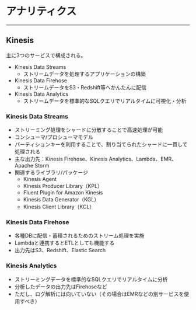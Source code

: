 # アナリティクス

---
## Kinesis
主に3つのサービスで構成される。
* Kinesis Data Streams
  - ストリームデータを処理するアプリケーションの構築
* Kinesis Data Firehose
  - ストリームデータをS3・Redshift等へかんたんに配信
* Kinesis Data Analytics
  - ストリームデータを標準的なSQLクエリでリアルタイムに可視化・分析

### Kinesis Data Streams
* ストリーミング処理をシャードに分散することで高速処理が可能
* コンシューマ/プロシューマモデル
* パーティションキーを利用することで、割り当てられたシャードに一貫して処理される
* 主な出力先：Kinesis Firehose、Kinesis Analytics、Lambda、EMR、Apache Storm
* 関連するライブラリ/パッケージ
  * Kinesis Agent
  * Kinesis Producer Library（KPL）
  * Fluent Plugin for Amazon Kinesis
  * Kinesis Data Generator（KGL）
  * Kinesis Client Library（KCL）

### Kinesis Data Firehose
* 各種DBに配信・蓄積されるためのストリーム処理を実施
* Lambdaと連携するとETLとしても機能する
* 出力先はS3、Redshift、Elastic Search

### Kinesis Analytics
* ストリーミングデータを標準的なSQLクエリでリアルタイムに分析
* 分析したデータの出力先はFirehoseなど
* ただし、ログ解析には向いていない（その場合はEMRなどの別サービスを使用すべき）
